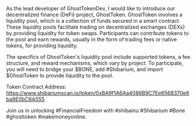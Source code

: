 As the lead developer of GhostTokenDev, I would like to introduce our decentralized finance (DeFi) project, GhostToken. GhostToken involves a liquidity pool, which is a collection of funds secured in a smart contract. These liquidity pools facilitate trading on decentralized exchanges (DEXs) by providing liquidity for token swaps. Participants can contribute tokens to the pool and earn rewards, usually in the form of trading fees or native tokens, for providing liquidity.

The specifics of GhostToken's liquidity pool include supported tokens, a fee structure, and reward mechanisms, which vary by project. To participate, you will need to bridge your $BONE, add #Shibarium, and import $GhostToken to provide liquidity to the pool.

Token Contract Address: https://www.shibariumscan.io/token/0xBA9f1A6Aa4086B9C7Ee6568370e6ba9E0bC6A555

Join us in unlocking #FinancialFreedom with #shibainu #Shibarium #Bone #ghosttoken #makemoneyonline.
